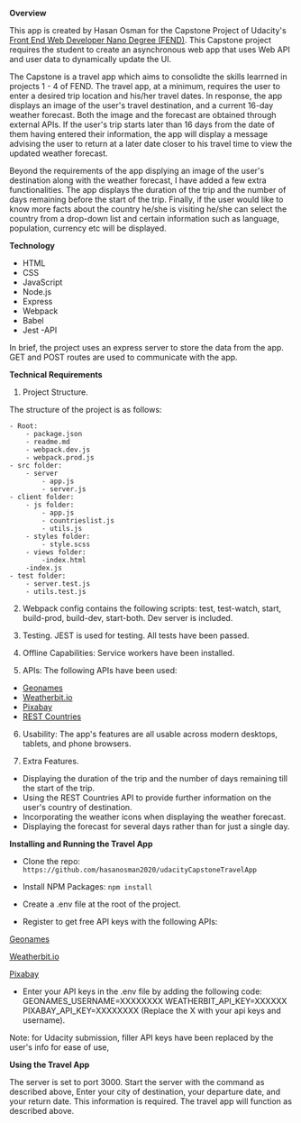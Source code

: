 **Overview**

This app is created by Hasan Osman for the Capstone Project of Udacity's  [Front End Web Developer Nano Degree (FEND)](https://www.udacity.com/course/front-end-web-developer-nanodegree--nd0011). 
This Capstone project requires the student to create an asynchronous web app that uses Web API and user data to dynamically update the UI.


The Capstone is a travel app which aims to consolidte the skills learrned in projects 1 - 4 of FEND. The travel app, at a minimum, requires the user to enter a desired trip location and his/her travel dates. In response, the app displays an image of the user's travel destination,  and a current 16-day weather forecast. Both the image and the forecast are obtained through external APIs. If the user's trip starts later than 16 days from the date of them having entered their information, the app will display a message advising the user to return at a later date closer to his travel time to view the updated weather forecast.   

Beyond the requirements of the app displying an image of the user's destination along with the weather forecast, I have added a few extra functionalities. The app displays the duration of the trip and the number of days remaining before the start of the trip. Finally, if the user would like to know more facts about the country he/she is visiting he/she can select the country from a drop-down list and certain information such as language, population, currency etc will be displayed. 


**Technology**
- HTML
- CSS
- JavaScript
- Node.js
- Express
- Webpack
- Babel
- Jest
-API

In brief, the project uses an express server to store the data from the app. GET and POST routes are used to communicate with the app.

**Technical Requirements**

1. Project Structure.

The structure of the project is as follows:

    - Root:  
        - package.json
        - readme.md
        - webpack.dev.js
        - webpack.prod.js
    - src folder:
        - server
            - app.js
            - server.js
    - client folder:
        - js folder:
            - app.js
            - countrieslist.js
            - utils.js
        - styles folder:
            - style.scss
        - views folder:
            -index.html
        -index.js
    - test folder:
        - server.test.js
        - utils.test.js  


2. Webpack config contains the following scripts: test, test-watch, start, build-prod, build-dev, start-both. Dev server is included.

3. Testing.  JEST is used for testing. All tests have been passed.

4. Offline Capabilities: Service workers have been installed. 

5. APIs: The following APIs have been used:
- [Geonames](http://www.geonames.org)  
- [Weatherbit.io](https://www.weatherbit.io/)
- [Pixabay](https://pixabay.com/)
- [REST Countries](https://restcountries.eu/)

6. Usability: The app's features are all usable across modern desktops, tablets, and phone browsers. 

7. Extra Features.
- Displaying the duration of the trip and the number of days remaining till the start of the trip. 
- Using the REST Countries API to provide further information on the user's country of destination. 
- Incorporating the weather icons when displaying the weather forecast.
- Displaying the forecast for several days rather than for just a single day.


**Installing and Running the Travel App**

- Clone the repo:
`https://github.com/hasanosman2020/udacityCapstoneTravelApp`

- Install NPM Packages:
`npm install`

- Create a .env file at the root of the project.

- Register to get free API keys with the following APIs:

[Geonames](http://www.geonames.org)

[Weatherbit.io](https://www.weatherbit.io/)

[Pixabay](https://pixabay.com/)

- Enter your API keys in the .env file by adding the following code:
GEONAMES_USERNAME=XXXXXXXX
WEATHERBIT_API_KEY=XXXXXX
PIXABAY_API_KEY=XXXXXXXX
(Replace the X with your api keys and username).

Note: for Udacity submission, filler API keys have been replaced by the user's info for ease of use, 


**Using the Travel App**

The server is set to port 3000. Start the server with the command as described above, 
Enter your city of destination, your departure date, and your return date. This information is required.
The travel app will function as described above. 